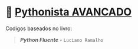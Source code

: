 # :snake: [Pythonista AVANCADO](/3-python-fluente) 
Codigos baseados no livro:  
> ***Python Fluente*** - `Luciano Ramalho`